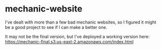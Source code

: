 # mechanic-website
I've dealt with more than a few bad mechanic websites, so I figured it might be a good project to see if I can make a better one.

It may not be the final version, but I've deployed a working version here:
https://mechanic-final.s3.us-east-2.amazonaws.com/index.html


